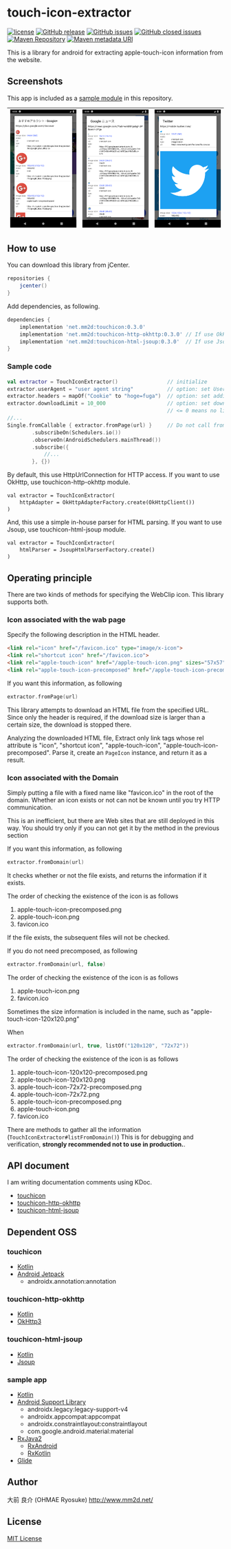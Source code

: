 # touch-icon-extractor
[![license](https://img.shields.io/github/license/ohmae/touch-icon-extractor.svg)](./LICENSE)
[![GitHub release](https://img.shields.io/github/release/ohmae/touch-icon-extractor.svg)](https://github.com/ohmae/touch-icon-extractor/releases)
[![GitHub issues](https://img.shields.io/github/issues/ohmae/touch-icon-extractor.svg)](https://github.com/ohmae/touch-icon-extractor/issues)
[![GitHub closed issues](https://img.shields.io/github/issues-closed/ohmae/touch-icon-extractor.svg)](https://github.com/ohmae/touch-icon-extractor/issues?q=is%3Aissue+is%3Aclosed)
[![Maven Repository](https://img.shields.io/badge/maven-jcenter-brightgreen.svg)](https://bintray.com/ohmae/maven/net.mm2d.touchicon)
[![Maven metadata URI](https://img.shields.io/maven-metadata/v/https/jcenter.bintray.com/net/mm2d/touchicon/maven-metadata.xml.svg)](https://bintray.com/ohmae/maven/net.mm2d.touchicon)

This is a library for android for extracting apple-touch-icon information from the website.

## Screenshots

This app is included as a [sample module](sample) in this repository.

|![](readme/screenshot1.png)|![](readme/screenshot2.png)|![](readme/screenshot3.png)|
|-|-|-|

## How to use

You can download this library from jCenter.
```gradle
repositories {
    jcenter()
}
```

Add dependencies, as following.
```gradle
dependencies {
    implementation 'net.mm2d:touchicon:0.3.0'
    implementation 'net.mm2d:touchicon-http-okhttp:0.3.0' // If use OkHttp for HTTP access
    implementation 'net.mm2d:touchicon-html-jsoup:0.3.0'  // If use Jsoup for HTML parse
}
```

### Sample code

```kotlin
val extractor = TouchIconExtractor()                // initialize
extractor.userAgent = "user agent string"           // option: set User-Agent
extractor.headers = mapOf("Cookie" to "hoge=fuga")  // option: set additional HTTP header
extractor.downloadLimit = 10_000                    // option: set download limit (default 64kB).
                                                    // <= 0 means no limit 
//...
Single.fromCallable { extractor.fromPage(url) }     // Do not call from the Main thread
        .subscribeOn(Schedulers.io())
        .observeOn(AndroidSchedulers.mainThread())
        .subscribe({ 
            //...
        }, {})
```

By default, this use HttpUrlConnection for HTTP access.
If you want to use OkHttp, use touchicon-http-okhttp module.

```
val extractor = TouchIconExtractor(
    httpAdapter = OkHttpAdapterFactory.create(OkHttpClient())
)
```

And, this use a simple in-house parser for HTML parsing.
If you want to use Jsoup, use touchicon-html-jsoup module.

```
val extractor = TouchIconExtractor(
    htmlParser = JsoupHtmlParserFactory.create()
)
```

## Operating principle
   
There are two kinds of methods for specifying the WebClip icon.
This library supports both.

### Icon associated with the wab page

Specify the following description in the HTML header.

```html
<link rel="icon" href="/favicon.ico" type="image/x-icon">
<link rel="shortcut icon" href="/favicon.ico">
<link rel="apple-touch-icon" href="/apple-touch-icon.png" sizes="57x57">
<link rel="apple-touch-icon-precomposed" href="/apple-touch-icon-precomposed.png" sizes="80x80">
```

If you want this information, as following

```kotlin
extractor.fromPage(url)
```

This library attempts to download an HTML file from the specified URL.
Since only the header is required, if the download size is larger than a certain size, the download is stopped there.

Analyzing the downloaded HTML file,
Extract only link tags whose rel attribute is
"icon", "shortcut icon", "apple-touch-icon", "apple-touch-icon-precomposed".
Parse it, create an `PageIcon` instance, and return it as a result.

### Icon associated with the Domain

Simply putting a file with a fixed name like "favicon.ico" in the root of the domain.
Whether an icon exists or not can not be known until you try HTTP communication.

This is an inefficient, but there are Web sites that are still deployed in this way.
You should try only if you can not get it by the method in the previous section

If you want this information, as following

```kotlin
extractor.fromDomain(url)
```

It checks whether or not the file exists, and returns the information if it exists.

The order of checking the existence of the icon is as follows

1. apple-touch-icon-precomposed.png
2. apple-touch-icon.png
3. favicon.ico

If the file exists, the subsequent files will not be checked.

If you do not need precomposed, as following

```kotlin
extractor.fromDomain(url, false)
```

The order of checking the existence of the icon is as follows
1. apple-touch-icon.png
1. favicon.ico

Sometimes the size information is included in the name, such as "apple-touch-icon-120x120.png"

When

```kotlin
extractor.fromDomain(url, true, listOf("120x120", "72x72"))
```

The order of checking the existence of the icon is as follows
1. apple-touch-icon-120x120-precomposed.png
2. apple-touch-icon-120x120.png
3. apple-touch-icon-72x72-precomposed.png
4. apple-touch-icon-72x72.png
5. apple-touch-icon-precomposed.png
6. apple-touch-icon.png
7. favicon.ico

There are methods to gather all the information (`TouchIconExtractor#listFromDomain()`)
This is for debugging and verification, **strongly recommended not to use in production.**.

## API document

I am writing documentation comments using KDoc.

- [touchicon](docs/dokka/touchicon/index.md)
- [touchicon-http-okhttp](docs/dokka/touchicon-http/okhttp/index.md)
- [touchicon-html-jsoup](docs/dokka/touchicon-html/jsoup/index.md)

## Dependent OSS

### touchicon

- [Kotlin](https://kotlinlang.org/)
- [Android Jetpack](https://developer.android.com/jetpack/)
  - androidx.annotation:annotation

### touchicon-http-okhttp

- [Kotlin](https://kotlinlang.org/)
- [OkHttp3](https://square.github.io/okhttp/)

### touchicon-html-jsoup

- [Kotlin](https://kotlinlang.org/)
- [Jsoup](https://jsoup.org/)

### sample app
- [Kotlin](https://kotlinlang.org/)
- [Android Support Library](https://developer.android.com/topic/libraries/support-library/)
  - androidx.legacy:legacy-support-v4
  - androidx.appcompat:appcompat
  - androidx.constraintlayout:constraintlayout
  - com.google.android.material:material
- [RxJava2](https://github.com/ReactiveX/RxJava)
  - [RxAndroid](https://github.com/ReactiveX/RxAndroid)
  - [RxKotlin](https://github.com/ReactiveX/RxKotlin)
- [Glide](https://bumptech.github.io/glide/)

## Author
大前 良介 (OHMAE Ryosuke)
http://www.mm2d.net/

## License
[MIT License](./LICENSE)
